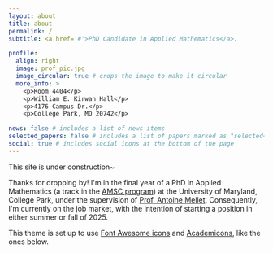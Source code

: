 ```yaml
---
layout: about
title: about
permalink: /
subtitle: <a href='#'>PhD Candidate in Applied Mathematics</a>. 

profile:
  align: right
  image: prof_pic.jpg
  image_circular: true # crops the image to make it circular
  more_info: >
    <p>Room 4404</p>
    <p>William E. Kirwan Hall</p>
    <p>4176 Campus Dr.</p>
    <p>College Park, MD 20742</p>

news: false # includes a list of news items
selected_papers: false # includes a list of papers marked as "selected={true}"
social: true # includes social icons at the bottom of the page
---
```

This site is under construction~

Thanks for dropping by! I'm in the final year of a PhD in Applied Mathematics (a track in the [AMSC program](https://amsc.umd.edu/)) at the University of Maryland, College Park, under the supervision 
of [Prof. Antoine Mellet](https://www.math.umd.edu/~mellet/). Consequently, I'm currently on the job market, with the intention of starting a position in either summer or fall of 2025.

This theme is set up to use [Font Awesome icons](https://fontawesome.com/) and [Academicons](https://jpswalsh.github.io/academicons/), like the ones below. 
